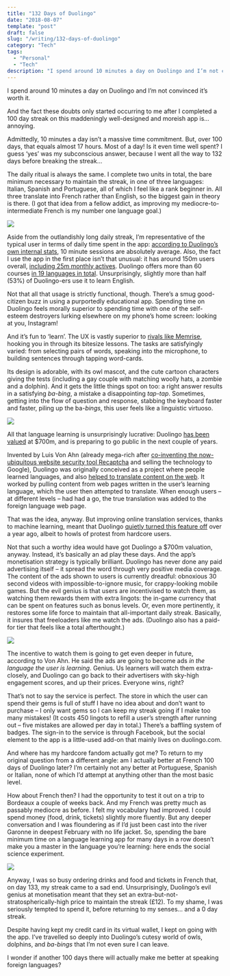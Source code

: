 ```yaml
---
title: "132 Days of Duolingo"
date: "2018-08-07"
template: "post"
draft: false
slug: "/writing/132-days-of-duolingo"
category: "Tech"
tags:
  - "Personal"
  - "Tech"
description: "I spend around 10 minutes a day on Duolingo and I’m not convinced it’s worth it. And the fact these doubts only started occurring to me after I completed a 100 day streak on this maddeningly well-designed and moreish app is… annoying."
---
```


I spend around 10 minutes a day on Duolingo and I’m not convinced it’s worth it.

And the fact these doubts only started occurring to me after I completed a 100 day streak on this maddeningly well-designed and moreish app is… annoying.

Admittedly, 10 minutes a day isn’t a massive time commitment. But, over 100 days, that equals almost 17 hours. Most of a day! Is it even time well spent? I guess ‘yes’ was my subconscious answer, because I went all the way to 132 days before breaking the streak...

The daily ritual is always the same. I complete two units in total, the bare minimum necessary to maintain the streak, in one of three languages: Italian, Spanish and Portuguese, all of which I feel like a rank beginner in. All three translate into French rather than English, so the biggest gain in theory is there. (I got that idea from a fellow addict, as improving my mediocre-to-intermediate French is my number one language goal.)

![](/media/132-days-of-duolingo-1.jpg)

Aside from the outlandishly long daily streak, I’m representative of the typical user in terms of daily time spent in the app: [according to Duolingo’s own internal stats](http://sponsorships.duolingo.com/), 10 minute sessions are absolutely average. Also, the fact I use the app in the first place isn’t that unusual: it has around 150m users overall, [including 25m monthly actives](https://techcrunch.com/2017/07/25/duolingo-raises-25m-at-a-700m-valuation/?ncid=rss&guccounter=1). Duolingo offers more than 60 courses [in 19 languages in total](http://making.duolingo.com/for-which-courses-do-students-make-the-most-progress). Unsurprisingly, slightly more than half (53%) of Duolingo-ers use it to learn English.

Not that all that usage is strictly functional, though. There’s a smug good-citizen buzz in using a purportedly educational app. Spending time on Duolingo feels morally superior to spending time with one of the self-esteem destroyers lurking elsewhere on my phone’s home screen: looking at you, Instagram!

And it’s fun to ‘learn’. The UX is vastly superior to [rivals like Memrise](https://www.memrise.com), hooking you in through its bitesize lessons. The tasks are satisfyingly varied: from selecting pairs of words, speaking into the microphone, to building sentences through tapping word-cards.

Its design is adorable, with its owl mascot, and the cute cartoon characters giving the tests (including a gay couple with matching woolly hats, a zombie and a dolphin). And it gets the little things spot on too: a right answer results in a satisfying *ba-bing*, a mistake a disappointing *tap-tap*. Sometimes, getting into the flow of question and response, stabbing the keyboard faster and faster, piling up the ba-*bings*, this user feels like a linguistic virtuoso.

![](/media/132-days-of-duolingo-2.jpg)

All that language learning is unsurprisingly lucrative: Duolingo [has been valued](http://uk.businessinsider.com/duolingo-luis-von-ahn-2018-4?utm_source=feedly&utm_medium=referral&r=US&IR=T) at $700m, and is preparing to go public in the next couple of years.

Invented by Luis Von Ahn (already mega-rich after [co-inventing the now-ubiquitous website security tool Recaptcha](https://en.wikipedia.org/wiki/ReCAPTCHA) and selling the technology to Google), Duolingo was originally conceived as a project where people learned languages, and also [helped to translate content on the web](https://www.newscientist.com/article/mg21328476.200-learn-a-language-translate-the-web/). It worked by pulling content from web pages written in the user’s learning language, which the user then attempted to translate. When enough users – at different levels – had had a go, the true translation was added to the foreign language web page.

That was the idea, anyway. But improving online translation services, thanks to machine learning, meant that Duolingo [quietly turned this feature off](https://forum.duolingo.com/comment/20364950) over a year ago, albeit to howls of protest from hardcore users.

Not that such a worthy idea would have got Duolingo a $700m valuation, anyway. Instead, it’s basically an ad play these days. And the app’s monetisation strategy is typically brilliant. Duolingo has never done any paid advertising itself – it spread the word through very positive media coverage. The content of the ads shown to users is currently dreadful: obnoxious 30 second videos with impossible-to-ignore music, for crappy-looking mobile games. But the evil genius is that users are incentivised to watch them, as watching them rewards them with extra lingots: the in-game currency that can be spent on features such as bonus levels. Or, even more pertinently, it restores some life force to maintain that all-important daily streak. Basically, it insures that freeloaders like me watch the ads. (Duolingo also has a paid-for tier that feels like a total afterthought.)

![](/media/132-days-of-duolingo-3.jpg)

The incentive to watch them is going to get even deeper in future, according to Von Ahn. He said the ads are going to become ads *in the language the user is learning*. Genius. Us learners will watch them extra-closely, and Duolingo can go back to their advertisers with sky-high engagement scores, and up their prices. Everyone wins, right?

That’s not to say the service is perfect. The store in which the user can spend their gems is full of stuff I have no idea about and don’t want to purchase – I only want gems so I can keep my streak going if I make too many mistakes! (It costs 450 lingots to refill a user’s strength after running out – five mistakes are allowed per day in total.) There’s a baffling system of badges. The sign-in to the service is through Facebook, but the social element to the app is a little-used add-on that mainly lives on duolingo.com.

And where has my hardcore fandom actually got me? To return to my original question from a different angle: am I actually better at French 100 days of Duolingo later? I’m certainly not any better at Portuguese, Spanish or Italian, none of which I’d attempt at anything other than the most basic level.

How about French then? I had the opportunity to test it out on a trip to Bordeaux a couple of weeks back. And my French was pretty much as passably mediocre as before. I felt my vocabulary had improved. I could spend money (food, drink, tickets) slightly more fluently. But any deeper conversation and I was floundering as if I’d just been cast into the river Garonne in deepest February with no life jacket. So, spending the bare minimum time on a language learning app for many days in a row doesn’t make you a master in the language you’re learning: here ends the social science experiment.

![](/media/132-days-of-duolingo-4.jpg)

Anyway, I was so busy ordering drinks and food and tickets in French that, on day 133, my streak came to a sad end. Unsurprisingly, Duolingo’s evil genius at monetisation meant that they set an extra-but-not-stratospherically-high price to maintain the streak (£12). To my shame, I was seriously tempted to spend it, before returning to my senses… and a 0 day streak.

Despite having kept my credit card in its virtual wallet, I kept on going with the app. I’ve travelled so deeply into Duolingo’s cutesy world of owls, dolphins, and *ba-bings* that I’m not even sure I can leave.

I wonder if another 100 days there will actually make me better at speaking foreign languages?
